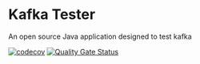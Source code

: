 # Kafka Tester
An open source Java application designed to test kafka


[comment]: <> (![Build Status]&#40;https://api.travis-ci.com//.svg?branch=&#41;]&#40;https://travis-ci.com///&#41;)
[![codecov](https://codecov.io/gh/tbrumble/kafkaTester/branch/main/graph/badge.svg?token=SZWCF9MMGL)](https://codecov.io/gh/tbrumble/kafkaTester)
[![Quality Gate Status](https://sonarcloud.io/api/project_badges/measure?project=tbrumble_kafkaTester&metric=alert_status)](https://sonarcloud.io/summary/new_code?id=tbrumble_kafkaTester)